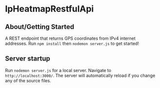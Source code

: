 # IpHeatmapRestfulApi

## About/Getting Started

A REST endpoint that returns GPS coordinates from IPv4 internet addresses. Run `npm install` then `nodemon server.js` to get started!

## Server startup

Run `nodemon server.js` for a local server. Navigate to `http://localhost:3000/`. The server will automatically reload if you change any of the source files.
